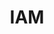 ---
layout: default
title: IAM
parent: Account Services
grand_parent: Public Cloud
permalink: /public-cloud/account-services/iam/
nav_order: 3
---